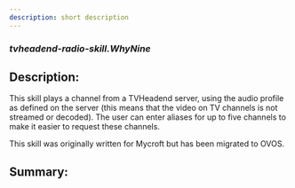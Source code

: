 ```yaml
---
description: short description
---
```


### _tvheadend-radio-skill.WhyNine_  
## Description:  
This skill plays a channel from a TVHeadend server, using the audio profile as defined on the server (this means that the video on TV channels is not streamed or decoded). The user can enter aliases for up to five channels to make it easier to request these channels.

This skill was originally written for Mycroft but has been migrated to OVOS.  
  
  
  
## Summary:  
